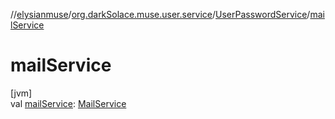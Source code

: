 //[elysianmuse](../../../index.md)/[org.darkSolace.muse.user.service](../index.md)/[UserPasswordService](index.md)/[mailService](mail-service.md)

# mailService

[jvm]\
val [mailService](mail-service.md): [MailService](../../org.darkSolace.muse.mail.service/-mail-service/index.md)
